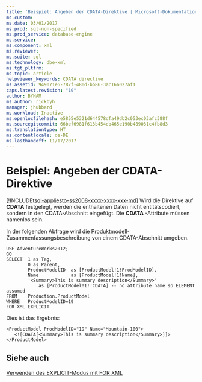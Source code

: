 ```yaml
---
title: 'Beispiel: Angeben der CDATA-Direktive | Microsoft-Dokumentation'
ms.custom: 
ms.date: 03/01/2017
ms.prod: sql-non-specified
ms.prod_service: database-engine
ms.service: 
ms.component: xml
ms.reviewer: 
ms.suite: sql
ms.technology: dbe-xml
ms.tgt_pltfrm: 
ms.topic: article
helpviewer_keywords: CDATA directive
ms.assetid: 949071e6-787f-480d-bb86-3ac16a027af1
caps.latest.revision: "10"
author: BYHAM
ms.author: rickbyh
manager: jhubbard
ms.workload: Inactive
ms.openlocfilehash: e5855e5321d644578dfa49db2c053ec03afc388f
ms.sourcegitcommit: 66bef6981f613b454db465e190b489031c4fb8d3
ms.translationtype: HT
ms.contentlocale: de-DE
ms.lasthandoff: 11/17/2017
---
```

# <a name="example-specifying-the-cdata-directive"></a>Beispiel: Angeben der CDATA-Direktive
[!INCLUDE[tsql-appliesto-ss2008-xxxx-xxxx-xxx-md](../../includes/tsql-appliesto-ss2008-xxxx-xxxx-xxx-md.md)] Wird die Direktive auf **CDATA** festgelegt, werden die enthaltenen Daten nicht entitätscodiert, sondern in den CDATA-Abschnitt eingefügt. Die **CDATA** -Attribute müssen namenlos sein.  
  
 In der folgenden Abfrage wird die Produktmodell-Zusammenfassungsbeschreibung von einem CDATA-Abschnitt umgeben.  
  
```  
USE AdventureWorks2012;  
GO  
SELECT  1 as Tag,  
        0 as Parent,  
        ProductModelID  as [ProductModel!1!ProdModelID],  
        Name            as [ProductModel!1!Name],  
        '<Summary>This is summary description</Summary>'     
            as [ProductModel!1!!CDATA] -- no attribute name so ELEMENT assumed  
FROM    Production.ProductModel  
WHERE   ProductModelID=19  
FOR XML EXPLICIT  
```  
  
 Dies ist das Ergebnis:  
  
```  
<ProductModel ProdModelID="19" Name="Mountain-100">  
   <![CDATA[<Summary>This is summary description</Summary>]]>  
</ProductModel>  
```  
  
## <a name="see-also"></a>Siehe auch  
 [Verwenden des EXPLICIT-Modus mit FOR XML](../../relational-databases/xml/use-explicit-mode-with-for-xml.md)  
  
  
